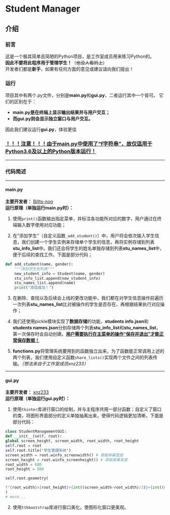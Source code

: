 # Student Manager
## 介绍
### 前言  
这是一个极其简单且简陋的Python项目，是工作室成员用来练习Python的。  
**因此不要将此程序用于管理学生！**（~~也没人看的上~~）  
开发者们都是**新手**，如果有任何方面的意见或建议请向我们提出！
### 运行  
项目其中有两个.py文件，分别是**main.py**和**gui.py**，二者运行其中一个皆可。  它们的区别在于：  
* **main.py是在终端上显示输出结果并与用户交互；**  
* **而gui.py则会显示独立窗口与用户交互。**  

因此我们建议运行**gui.py**，体验更佳  
### **<u>！！！注意！！！由于main.py中使用了“f字符串”，故仅适用于Python3.6及以上的Python版本运行！</u>**
***
### 代码简述  
***
#### main.py  
**主要开发者：** [Billts-noo](https://github.com/Billts-noo)  
**运行原理（单独运行main.py时）：**  
1. 使用`print()`函数输出指定菜单，并标注各功能所对应的数字，用户通过在终端输入数字使用对应功能；  

2. 在“添加学生”（自定义函数`_add_student()`）中，用户将会依次输入学生信息，我们创建一个学生实例来存储单个学生的信息，再将实例存储到列表**stu_info_list**中。我们还会将学生的姓名单独存储到列表**stu_names_list**中，便于后续的查找工作。下面是部分代码；
```Python
def add_student(name, gender):
    """添加学生到列表"""
    new_student_info = Student(name, gender)
    stu_info_list.append(new_student_info)
    stu_names_list.append(name)
    print("添加成功！")
```
3. 在删除、查找以及后续会上线的更改功能中，我们都在对学生信息操作前遍历一次列表**stu_names_list**比对被操作的学生是否存在，再根据结果执行对应操作；  

4. 我们还使用pickle模块实现了**数据存储**的功能，**students info.json**和**students names.json**分别存储两个列表**stu_info_list**和**stu_names_list**，第一次保存时会自动创建。**<u>用户需要执行在主菜单的操作“保存并退出”才能正常保存数据！</u>**
5. **functions.py**将管理系统要用到的函数独立出来，为了函数能正常调用上述的两个列表，我们使用自定义函数`share_lists()`实现两个文件之间的列表传输。*（想法来自于工作室成员xnz233）*  
***  
#### gui.py
**主要开发者：** [xnz233](https://github.com/xnz233/)  
**运行原理（单独运行gui.py时）：**  
1. 使用`tkinter`库进行窗口的绘制，并与主程序共用一部分函数；自定义了窗口的类，将图形界面部分的定义单独抽离出来，使得代码逻辑更加清晰，下面是部分代码：
```python
class StudentManagementGUI:
def __init__(self, root):
global screen_height, screen_width, root_width, root_height
self.root = root
self.root.title("学生管理系统")
screen_width = root.winfo_screenwidth() # 获取屏幕宽度
screen_height = root.winfo_screenheight() # 获取屏幕高度
root_width = 600
root_height = 500

self.root.geometry(

f"{root_width}x{root_height}+{int((screen_width-root_width)/2)}+{int((screen_height-root_height)/2)}" # 计算窗口位置，使其绘制在屏幕中央
)
# more...
```

2. 使用`ttkbootstrap`库进行窗口美化，使图形化窗口更美观。
